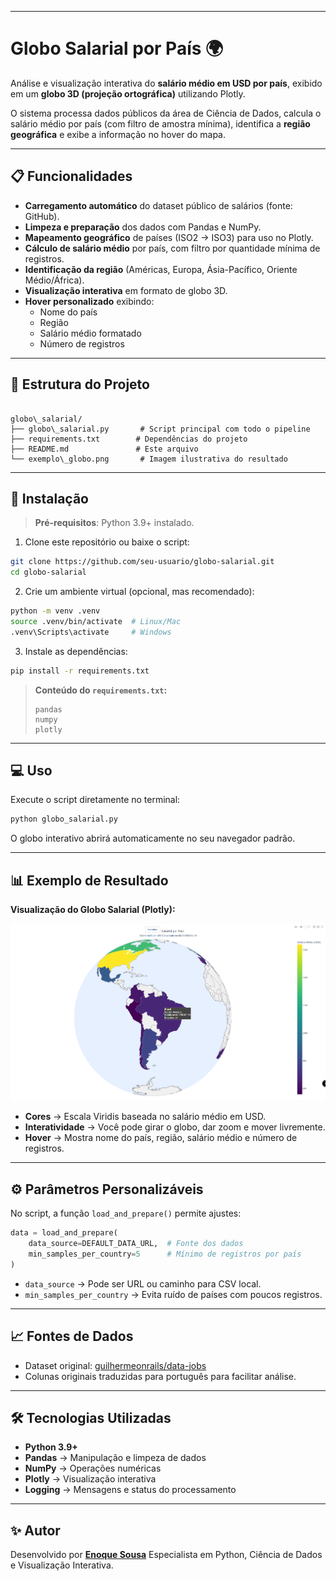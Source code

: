 
---

# Globo Salarial por País 🌍

Análise e visualização interativa do **salário médio em USD por país**, exibido em um **globo 3D (projeção ortográfica)** utilizando Plotly.

O sistema processa dados públicos da área de Ciência de Dados, calcula o salário médio por país (com filtro de amostra mínima), identifica a **região geográfica** e exibe a informação no hover do mapa.

---

## 📋 Funcionalidades

- **Carregamento automático** do dataset público de salários (fonte: GitHub).
- **Limpeza e preparação** dos dados com Pandas e NumPy.
- **Mapeamento geográfico** de países (ISO2 → ISO3) para uso no Plotly.
- **Cálculo de salário médio** por país, com filtro por quantidade mínima de registros.
- **Identificação da região** (Américas, Europa, Ásia-Pacífico, Oriente Médio/África).
- **Visualização interativa** em formato de globo 3D.
- **Hover personalizado** exibindo:
  - Nome do país
  - Região
  - Salário médio formatado
  - Número de registros

---

## 📂 Estrutura do Projeto

```

globo\_salarial/
├── globo\_salarial.py       # Script principal com todo o pipeline
├── requirements.txt        # Dependências do projeto
├── README.md               # Este arquivo
└── exemplo\_globo.png       # Imagem ilustrativa do resultado

````

---

## 🚀 Instalação

> **Pré-requisitos**: Python 3.9+ instalado.

1. Clone este repositório ou baixe o script:

```bash
git clone https://github.com/seu-usuario/globo-salarial.git
cd globo-salarial
````

2. Crie um ambiente virtual (opcional, mas recomendado):

```bash
python -m venv .venv
source .venv/bin/activate  # Linux/Mac
.venv\Scripts\activate     # Windows
```

3. Instale as dependências:

```bash
pip install -r requirements.txt
```

> **Conteúdo do `requirements.txt`:**
>
> ```
> pandas
> numpy
> plotly
> ```

---

## 💻 Uso

Execute o script diretamente no terminal:

```bash
python globo_salarial.py
```

O globo interativo abrirá automaticamente no seu navegador padrão.

---

## 📊 Exemplo de Resultado

**Visualização do Globo Salarial (Plotly):**

![Exemplo do Globo Salarial](demo.png)

* **Cores** → Escala Viridis baseada no salário médio em USD.
* **Interatividade** → Você pode girar o globo, dar zoom e mover livremente.
* **Hover** → Mostra nome do país, região, salário médio e número de registros.

---

## ⚙️ Parâmetros Personalizáveis

No script, a função `load_and_prepare()` permite ajustes:

```python
data = load_and_prepare(
    data_source=DEFAULT_DATA_URL,  # Fonte dos dados
    min_samples_per_country=5      # Mínimo de registros por país
)
```

* `data_source` → Pode ser URL ou caminho para CSV local.
* `min_samples_per_country` → Evita ruído de países com poucos registros.

---

## 📈 Fontes de Dados

* Dataset original: [guilhermeonrails/data-jobs](https://github.com/guilhermeonrails/data-jobs)
* Colunas originais traduzidas para português para facilitar análise.

---

## 🛠 Tecnologias Utilizadas

* **Python 3.9+**
* **Pandas** → Manipulação e limpeza de dados
* **NumPy** → Operações numéricas
* **Plotly** → Visualização interativa
* **Logging** → Mensagens e status do processamento

---

## ✨ Autor

Desenvolvido por **[Enoque Sousa](https://www.linkedin.com/in/enoque-sousa-bb89aa168/)**
Especialista em Python, Ciência de Dados e Visualização Interativa.
